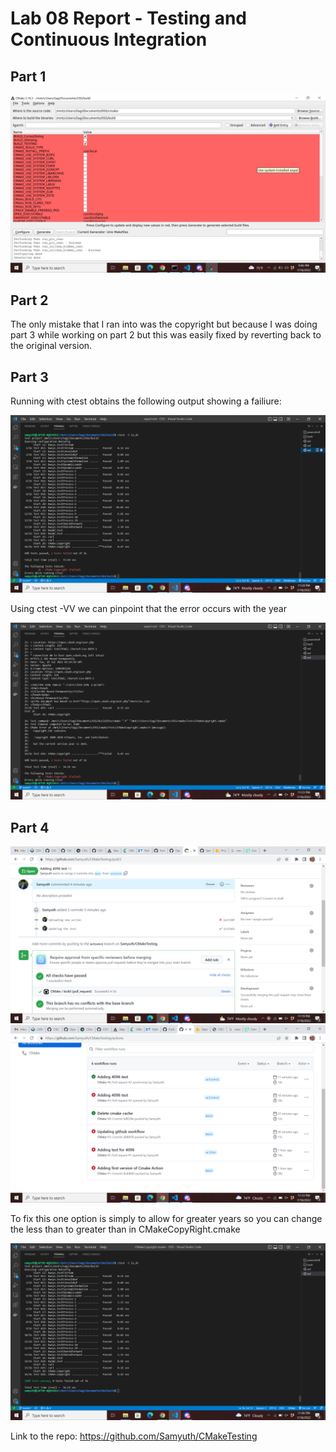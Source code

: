 # Lab 08 Report - Testing and Continuous Integration

## Part 1

<img alt="cmake generation" src="images/cmake-gui.png" />

## Part 2

The only mistake that I ran into was the copyright but because I was doing part 3 while working on part 2 but this was easily fixed by reverting back to the original version.

## Part 3

Running with ctest obtains the following output showing a failiure:

<img alt="ctest output" src="images/ctest.png" />

Using ctest -VV we can pinpoint that the error occurs with the year

<img alt="ctest -VV output" src="images/ctestvv.png" />

## Part 4

<img alt="pull request" src="images/cicd.png" />

<img alt="workflow" src="images/workflows.png" />

To fix this one option is simply to allow for greater years so you can change the less than to greater than in CMakeCopyRight.cmake

<img alt="fixed" src="images/fix.png" />

Link to the repo: https://github.com/Samyuth/CMakeTesting

